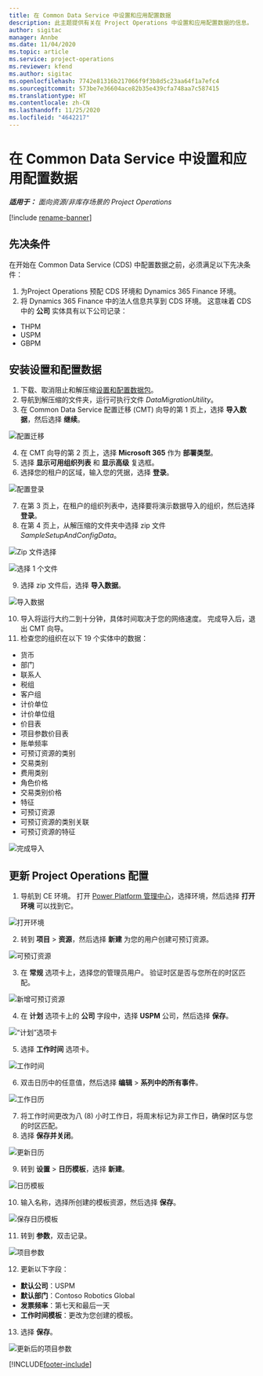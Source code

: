 ```yaml
---
title: 在 Common Data Service 中设置和应用配置数据
description: 此主题提供有关在 Project Operations 中设置和应用配置数据的信息。
author: sigitac
manager: Annbe
ms.date: 11/04/2020
ms.topic: article
ms.service: project-operations
ms.reviewer: kfend
ms.author: sigitac
ms.openlocfilehash: 7742e81316b217066f9f3b8d5c23aa64f1a7efc4
ms.sourcegitcommit: 573be7e36604ace82b35e439cfa748aa7c587415
ms.translationtype: HT
ms.contentlocale: zh-CN
ms.lasthandoff: 11/25/2020
ms.locfileid: "4642217"
---
```

# <a name="set-up-and-apply-configuration-data-in-the-common-data-service"></a>在 Common Data Service 中设置和应用配置数据 

_**适用于：** 面向资源/非库存场景的 Project Operations_

[!include [rename-banner](~/includes/cc-data-platform-banner.md)]

## <a name="prerequisites"></a>先决条件

在开始在 Common Data Service (CDS) 中配置数据之前，必须满足以下先决条件：

1.  为Project Operations 预配 CDS 环境和 Dynamics 365 Finance 环境。
2.  将 Dynamics 365 Finance 中的法人信息共享到 CDS 环境。 这意味着 CDS 中的 **公司** 实体具有以下公司记录：
  - THPM
  - USPM
  - GBPM

## <a name="install-setup-and-configuration-data"></a>安装设置和配置数据

1. 下载、取消阻止和解压缩[设置和配置数据包](https://download.microsoft.com/download/1/3/4/1349369c-6209-42b7-b3b4-5be0e67cacd8/ProjOpsSampleSetupData-%20Integrated%20UR1.zip)。
2. 导航到解压缩的文件夹，运行可执行文件 *DataMigrationUtility*。
3. 在 Common Data Service 配置迁移 (CMT) 向导的第 1 页上，选择 **导入数据**，然后选择 **继续**。

![配置迁移](./media/1ConfigurationMigration.png)

4. 在 CMT 向导的第 2 页上，选择 **Microsoft 365** 作为 **部署类型**。
5. 选择 **显示可用组织列表** 和 **显示高级** 复选框。
6. 选择您的租户的区域，输入您的凭据，选择 **登录**。

![配置登录](./media/2ConfigurationSignin.png)

7. 在第 3 页上，在租户的组织列表中，选择要将演示数据导入的组织，然后选择 **登录**。
8. 在第 4 页上，从解压缩的文件夹中选择 zip 文件 *SampleSetupAndConfigData*。

![Zip 文件选择](./media/3ZipFile.png)

![选择 1 个文件](./media/4SelectAFile.png)

9. 选择 zip 文件后，选择 **导入数据**。

![导入数据](./media/5ImportData.png)

10. 导入将运行大约二到十分钟，具体时间取决于您的网络速度。 完成导入后，退出 CMT 向导。 
11. 检查您的组织在以下 19 个实体中的数据：

  - 货币
  - 部门
  - 联系人​​
  - 税组
  - 客户组
  - 计价单位
  - 计价单位组
  - 价目表
  - 项目参数价目表
  - 账单频率
  - 可预订资源的类别
  - 交易类别
  - 费用类别
  - 角色价格
  - 交易类别价格
  - 特征
  - 可预订资源
  - 可预订资源的类别关联
  - 可预订资源的特征

![完成导入](./media/6CompleteImport.png)

## <a name="update-project-operations-configurations"></a>更新 Project Operations 配置

1. 导航到 CE 环境。 打开 [Power Platform 管理中心](https://admin.powerplatform.microsoft.com/environments)，选择环境，然后选择 **打开环境** 可以找到它。 

![打开环境](./media/7OpenEnvironment.png)

2. 转到 **项目** > **资源**，然后选择 **新建** 为您的用户创建可预订资源。

![可预订资源](./media/8BookableResources.png)

3. 在 **常规** 选项卡上，选择您的管理员用户。 验证时区是否与您所在的时区匹配。 

![新增可预订资源](./media/9NewBookableResource.png)

4. 在 **计划** 选项卡上的 **公司** 字段中，选择 **USPM** 公司，然后选择 **保存**。 

![“计划”选项卡](./media/10SchedulingTab.png)

5. 选择 **工作时间** 选项卡。  

![工作时间](./media/11WorkHours.png)

6. 双击日历中的任意值，然后选择 **编辑** > **系列中的所有事件**。 

![工作日历](./media/12WorkCalendar.png)

7. 将工作时间更改为八 (8) 小时工作日，将周末标记为非工作日，确保时区与您的时区匹配。 
8. 选择 **保存并关闭**。

![更新日历](./media/13UpdateCalendar.png)

9. 转到 **设置** > **日历模板**，选择 **新建**。
 
 ![日历模板](./media/14CalendarTemplates.png)
 
 10. 输入名称，选择所创建的模板资源，然后选择 **保存**。 
 
 ![保存日历模板](./media/15SaveCalendarTemplate.png)
 
 11. 转到 **参数**，双击记录。 
 
 ![项目参数](./media/16ProjectParameters.png)
 
12. 更新以下字段：

 - **默认公司**：USPM
 - **默认部门**：Contoso Robotics Global
 - **发票频率**：第七天和最后一天
 - **工作时间模板**：更改为您创建的模板。

13. 选择 **保存**。 

![更新后的项目参数](./media/17UpdatedProjectParameters.png)


[!INCLUDE[footer-include](../includes/footer-banner.md)]